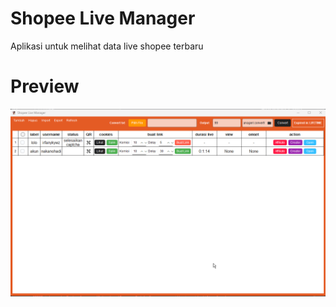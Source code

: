 # Shopee Live Manager
Aplikasi untuk melihat data live shopee terbaru

# Preview
![preview](preview.png)